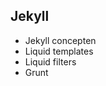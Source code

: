 ## Jekyll

<ul>
<li class="highlight-blue fragment">Jekyll concepten</li>
<li>Liquid templates</li>
<li>Liquid filters</li>
<li>Grunt</li>
</ul>